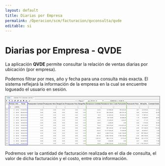```yaml
---
layout: default
title: Diarias por Empresa
permalink: /Operacion/scm/facturacion/qvconsulta/qvde
editable: si
---
```


# Diarias por Empresa - QVDE

La aplicación **QVDE** permite consultar la relación de ventas diarias por ubicación (por empresa).  

Podemos filtrar por mes, año y fecha para una consulta más exacta. El sistema reflejará la información de la empresa en la cual se encuentre logueado el usuario en sesión.  

![](qvde.png)

Podremos ver la cantidad de facturación realizada en el día de consulta, el valor de dicha facturación y el costo, entre otra información.  